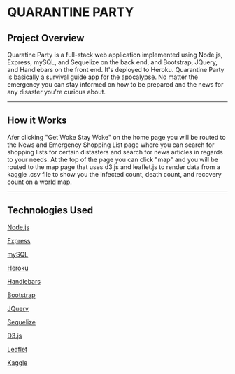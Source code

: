 <h1>QUARANTINE PARTY</h1>

<h2>Project Overview</h2>
Quaratine Party is a full-stack web application implemented using Node.js, Express, mySQL, and Sequelize on the back end, and Bootstrap, JQuery, and Handlebars on the front end. It's deployed to Heroku. Quarantine Party is basically a survival guide app for the apocalypse. No matter the emergency you can stay informed on how to be prepared and the news for any disaster you're curious about.
<hr></hr>

<h2>How it Works</h2>
Afer clicking "Get Woke Stay Woke" on the home page you will be routed to the News and Emergency Shopping List page where you can search for shopping lists for certain distasters and search for news articles in regards to your needs. At the top of the page you can click "map" and you will be routed to the map page that uses d3.js and leaflet.js to render data from a kaggle .csv file to show you the infected count, death count, and recovery count on a world map. 
<hr></hr>

<h2>Technologies Used</h2>

[Node.js](https://nodejs.org/en/)

[Express](https://expressjs.com/)

[mySQL](https://www.mysql.com/)

[Heroku](https://heroku.com/)

[Handlebars](https://handlebarsjs.com/)

[Bootstrap](https://getbootstrap.com/)

[JQuery](https://jquery.com/)

[Sequelize](https://sequelize.org/)

[D3.js](https://d3js.org/)

[Leaflet](https://leafletjs.com/)

[Kaggle](https://www.kaggle.com/)

